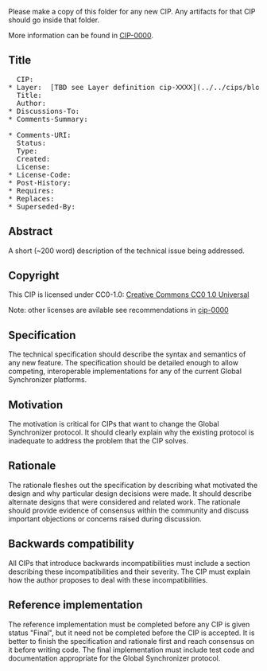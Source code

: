 Please make a copy of this folder for any new CIP. Any artifacts for that CIP should go inside that folder. 

More information can be found in [CIP-0000](../../cips/cip-0000/cip-0000.md).

## Title

<pre>
  CIP: <CIP number, or "?" before being assigned>
* Layer: <TBD> [TBD see Layer definition cip-XXXX](../../cips/blob/main/cip-XXXX).
  Title: <CIP title; maximum 44 characters>
  Author: <list of authors' real names and email addrs>
* Discussions-To: <email address>
* Comments-Summary: <summary tone>
* Comments-URI: <links to wiki page for comments>
  Status: <Draft | Active | Proposed | Deferred | Rejected |
           Withdrawn | Final | Replaced | Obsolete>
  Type: <Standards Track | Governance | Tokenomics | Process | Informational>
  Created: <date created on, in ISO 8601 (yyyy-mm-dd) format>
  License: <abbreviation for approved license(s)>
* License-Code: <abbreviation for code under different approved license(s)>
* Post-History: <dates of postings to [https://lists.sync.global/g/cip-discuss] mailing list, or link to thread in mailing list archive>
* Requires: <CIP number(s)>
* Replaces: <CIP number>
* Superseded-By: <CIP number>
</pre>

## Abstract

A short (~200 word) description of the technical issue being addressed.

## Copyright

This CIP is licensed under CC0-1.0: [Creative Commons CC0 1.0 Universal](https://creativecommons.org/publicdomain/zero/1.0/)

Note: other licenses are avilable see recommendations in [cip-0000](../../cips/cip-0000/cip-0000.md)

## Specification

The technical specification should describe the syntax and semantics of any new feature. The specification should be detailed enough to allow competing, interoperable implementations for any of the current Global Synchronizer platforms.

## Motivation

The motivation is critical for CIPs that want to change the Global Synchronizer protocol. It should clearly explain why the existing protocol is inadequate to address the problem that the CIP solves.

## Rationale

The rationale fleshes out the specification by describing what motivated the design and why particular design decisions were made. It should describe alternate designs that were considered and related work. The rationale should provide evidence of consensus within the community and discuss important objections or concerns raised during discussion.

## Backwards compatibility

All CIPs that introduce backwards incompatibilities must include a section describing these incompatibilities and their severity. The CIP must explain how the author proposes to deal with these incompatibilities.

## Reference implementation

The reference implementation must be completed before any CIP is given status "Final", but it need not be completed before the CIP is accepted. It is better to finish the specification and rationale first and reach consensus on it before writing code. The final implementation must include test code and documentation appropriate for the Global Synchronizer protocol.
